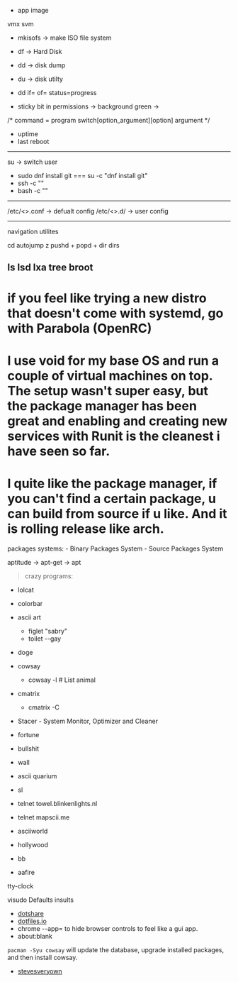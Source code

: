 - app image

vmx 
svm


- mkisofs -> make ISO file system
- df -> Hard Disk
- dd -> disk dump
- du -> disk utilty
- dd if=<ios _file> of=<usb> status=progress


- sticky bit in permissions -> background green -> 



/* command = program    switch[option_argument][option]    argument */


- uptime
- last reboot


-----------------------------------------------------------
su -> switch user
* sudo dnf install git   ===  su -c "dnf install git"
* ssh -c "<command>"
* bash -c "<command>"

-----------------------------------------------------------
/etc/<>.conf -> defualt config
/etc/<>.d/ -> user config


-----------------------------------------------------------

navigation utilites

cd
	autojump
	z
	pushd + popd +  dir
	dirs

ls
	lsd
	lxa
	tree
	broot
-----------------------------------------------------------






# if you feel like trying a new distro that doesn't come with systemd, go with Parabola (OpenRC)
# I use void for my base OS and run a couple of virtual machines on top. The setup wasn't super easy, but the package manager has been great and enabling and creating new services with Runit is the cleanest i have seen so far.
#  I quite like the package manager, if you can't find a certain package, u can build from source if u like. And it is rolling release like arch.

packages systems:
    - Binary Packages System
    - Source  Packages System



aptitude -> apt-get -> apt















> crazy programs:
- lolcat
- colorbar
- ascii art
    - figlet "sabry"
    - toilet
        --gay
- doge
- cowsay
    - cowsay -l # List animal

- cmatrix
    - cmatrix -C <color>

- Stacer - System Monitor, Optimizer and Cleaner



- fortune
- bullshit

- wall


- ascii quarium
- sl

- telnet towel.blinkenlights.nl
- telnet mapscii.me
- asciiworld

- hollywood
- bb
- aafire

tty-clock

visudo
Defaults insults


- [dotshare](http://dotshare.it)
- [dotfiles.io](http://dotfiles.io)
-  chrome --app=<url path to gdbgui> to hide browser controls to feel like a gui app.
- about:blank



 `pacman -Syu cowsay` will update the database, upgrade installed packages, and then install cowsay.



 - [stevesveryown](https://www.youtube.com/channel/UCxMCH3OCBOu9NfdYBcMctgA/videos)




